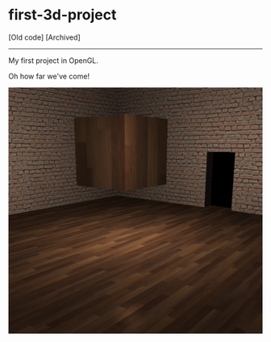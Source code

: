 # first-3d-project

[Old code] [Archived]

---

My first project in OpenGL.

Oh how far we've come!

![image](docs/image.png)